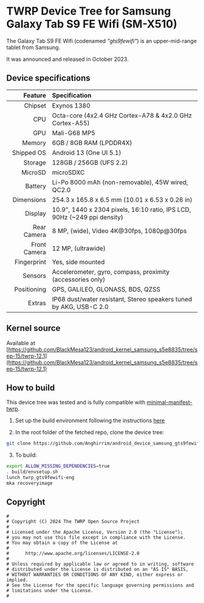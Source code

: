 # TWRP Device Tree for Samsung Galaxy Tab S9 FE Wifi (SM-X510)

The Galaxy Tab S9 FE Wifi (codenamed _"gts9fewifi"_) is an upper-mid-range tablet from Samsung.

It was announced and released in October 2023.

## Device specifications

| Feature                      | Specification                                                                  |
| ---------------------------: | :----------------------------------------------------------------------------- |
| Chipset                      | Exynos 1380                                                                    |
| CPU                          | Octa-core (4x2.4 GHz Cortex-A78 & 4x2.0 GHz Cortex-A55)                        |
| GPU                          | Mali-G68 MP5                                                                   |
| Memory                       | 6GB / 8GB RAM (LPDDR4X)                                                        |
| Shipped OS                   | Android 13 (One UI 5.1)                                                        |
| Storage                      | 128GB / 256GB (UFS 2.2)                                                        |
| MicroSD                      | microSDXC                                                                      |
| Battery                      | Li-Po 8000 mAh (non-removable), 45W wired, QC2.0                               |
| Dimensions                   | 254.3 x 165.8 x 6.5 mm (10.01 x 6.53 x 0.26 in)                                |
| Display                      | 10.9", 1440 x 2304 pixels, 16:10 ratio, IPS LCD, 90Hz (~249 ppi density)       |
| Rear Camera                  | 8 MP, (wide), Video 	4K@30fps, 1080p@30fps                                     |
| Front Camera                 | 12 MP, (ultrawide)                                                             |
| Fingerprint                  | Yes, side mounted                                                              |
| Sensors                      | Accelerometer, gyro, compass, proximity (accessories only)                     |
| Positioning                  | GPS, GALILEO, GLONASS, BDS, QZSS                                               |
| Extras                       | IP68 dust/water resistant, Stereo speakers tuned by AKG, USB-C 2.0             |

## Kernel source 

Available at [https://github.com/BlackMesa123/android_kernel_samsung_s5e8835/tree/sep-15/twrp-12.1](https://github.com/BlackMesa123/android_kernel_samsung_s5e8835/tree/sep-15/twrp-12.1)

## How to build

This device tree was tested and is fully compatible with [minimal-manifest-twrp](https://github.com/minimal-manifest-twrp/platform_manifest_twrp_aosp).

1. Set up the build environment following the instructions [here](https://github.com/minimal-manifest-twrp/platform_manifest_twrp_aosp/blob/twrp-12.1/README.md#getting-started)

2. In the root folder of the fetched repo, clone the device tree:

```bash
git clone https://github.com/Anghirrim/android_device_samsung_gts9fewifi.git -b android-12.1 device/samsung/gts9fewifi
```

3. To build:

```bash
export ALLOW_MISSING_DEPENDENCIES=true
. build/envsetup.sh
lunch twrp_gts9fewifi-eng
mka recoveryimage
```

## Copyright

```
#
# Copyright (C) 2024 The TWRP Open Source Project
#
# Licensed under the Apache License, Version 2.0 (the "License");
# you may not use this file except in compliance with the License.
# You may obtain a copy of the License at
#
#      http://www.apache.org/licenses/LICENSE-2.0
#
# Unless required by applicable law or agreed to in writing, software
# distributed under the License is distributed on an "AS IS" BASIS,
# WITHOUT WARRANTIES OR CONDITIONS OF ANY KIND, either express or implied.
# See the License for the specific language governing permissions and
# limitations under the License.
#
```
